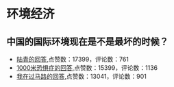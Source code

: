 # 环境经济
## 中国的国际环境现在是不是最坏的时候？
- [陆青的回答](https://www.zhihu.com/question/399588086/answer/1353173217),点赞数：17399，评论数：761
- [1000米恐惧症的回答](https://www.zhihu.com/question/399588086/answer/1360771171),点赞数：15399，评论数：1136
- [我在过马路的回答](https://www.zhihu.com/question/399588086/answer/1361684615),点赞数：13041，评论数：901
